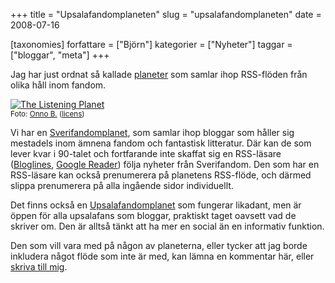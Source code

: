 +++
title = "Upsalafandomplaneten"
slug = "upsalafandomplaneten"
date = 2008-07-16

[taxonomies]
forfattare = ["Björn"]
kategorier = ["Nyheter"]
taggar = ["bloggar", "meta"]
+++

Jag har just ordnat så kallade [planeter](http://en.wikipedia.org/wiki/Planet_aggregator) som samlar ihop RSS-flöden från olika håll inom fandom.

<a href="http://www.flickr.com/photos/grobbo/2288828564/"><img src="http://farm3.static.flickr.com/2261/2288828564_7559f793a3_m.jpg" alt="The Listening Planet" /></a><br />
<small>Foto: [Onno B.](http://www.flickr.com/photos/grobbo) ([licens](http://creativecommons.org/licenses/by-nc-sa/2.0))</small>

Vi har en [Sverifandomplanet](http://planet.fandom.se), som samlar ihop bloggar som håller sig mestadels inom ämnena fandom och fantastisk litteratur. Där kan de som lever kvar i 90-talet och fortfarande inte skaffat sig en RSS-läsare ([Bloglines](http://www.bloglines.com), [Google Reader](http://www.google.com/reader)) följa nyheter från Sverifandom. Den som har en RSS-läsare kan också prenumerera på planetens RSS-flöde, och därmed slippa prenumerera på alla ingående sidor individuellt.

Det finns också en [Upsalafandomplanet](http://planet.fandom.se/upsala) som fungerar likadant, men är öppen för alla upsalafans som bloggar, praktiskt taget oavsett vad de skriver om. Den är alltså tänkt att ha mer en social än en informativ funktion.

Den som vill vara med på någon av planeterna, eller tycker att jag borde inkludera något flöde som inte är med, kan lämna en kommentar här, eller [skriva till mig](mailto:bkhl@fandom.se).
